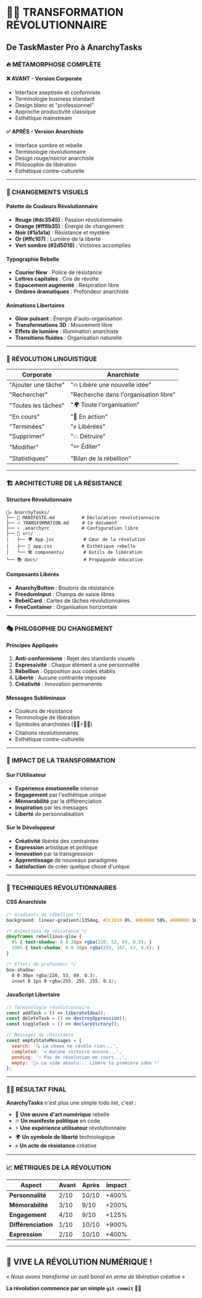 # 🏴‍☠️ TRANSFORMATION RÉVOLUTIONNAIRE

## De TaskMaster Pro à AnarchyTasks

### 🔥 MÉTAMORPHOSE COMPLÈTE

#### ❌ **AVANT** - Version Corporate
- Interface aseptisée et conformiste
- Terminologie business standard
- Design blanc et "professionnel"
- Approche productivité classique
- Esthétique mainstream

#### ✅ **APRÈS** - Version Anarchiste
- Interface sombre et rebelle
- Terminologie révolutionnaire
- Design rouge/noir/or anarchiste
- Philosophie de libération
- Esthétique contre-culturelle

---

### 🎨 CHANGEMENTS VISUELS

#### Palette de Couleurs Révolutionnaire
- **Rouge (#dc3545)** : Passion révolutionnaire
- **Orange (#ff6b35)** : Énergie de changement  
- **Noir (#1a1a1a)** : Résistance et mystère
- **Or (#ffc107)** : Lumière de la liberté
- **Vert sombre (#2d5016)** : Victoires accomplies

#### Typographie Rebelle
- **Courier New** : Police de résistance
- **Lettres capitales** : Cris de révolte
- **Espacement augmenté** : Respiration libre
- **Ombres dramatiques** : Profondeur anarchiste

#### Animations Libertaires
- **Glow pulsant** : Énergie d'auto-organisation
- **Transformations 3D** : Mouvement libre
- **Effets de lumière** : Illumination anarchiste
- **Transitions fluides** : Organisation naturelle

---

### 📝 RÉVOLUTION LINGUISTIQUE

| Corporate | Anarchiste |
|-----------|------------|
| "Ajouter une tâche" | "🔥 Libère une nouvelle idée" |
| "Rechercher" | "Recherche dans l'organisation libre" |
| "Toutes les tâches" | "🌍 Toute l'organisation" |
| "En cours" | "🔄 En action" |
| "Terminées" | "✊ Libérées" |
| "Supprimer" | "💥 Détruire" |
| "Modifier" | "✏️ Éditer" |
| "Statistiques" | "Bilan de la rébellion" |

---

### 🏗️ ARCHITECTURE DE LA RÉSISTANCE

#### Structure Révolutionnaire
```
🏴‍☠️ AnarchyTasks/
├── 📜 MANIFESTE.md          # Déclaration révolutionnaire
├── 🔥 TRANSFORMATION.md     # Ce document
├── ⚡ .anarchyrc            # Configuration libre
├── 🎯 src/
│   ├── 🌍 App.jsx           # Cœur de la révolution
│   ├── 🎨 app.css           # Esthétique rebelle
│   └── 🛠️ components/       # Outils de libération
└── 📚 docs/                 # Propagande éducative
```

#### Composants Libérés
- **AnarchyButton** : Boutons de résistance
- **FreedomInput** : Champs de saisie libres
- **RebelCard** : Cartes de tâches révolutionnaires
- **FreeContainer** : Organisation horizontale

---

### 🎭 PHILOSOPHIE DU CHANGEMENT

#### Principes Appliqués
1. **Anti-conformisme** : Rejet des standards visuels
2. **Expressivité** : Chaque élément a une personnalité
3. **Rébellion** : Opposition aux codes établis
4. **Liberté** : Aucune contrainte imposée
5. **Créativité** : Innovation permanente

#### Messages Subliminaux
- Couleurs de résistance
- Terminologie de libération
- Symboles anarchistes (🏴‍☠️⚡✊🔥)
- Citations révolutionnaires
- Esthétique contre-culturelle

---

### 🚀 IMPACT DE LA TRANSFORMATION

#### Sur l'Utilisateur
- **Expérience émotionnelle** intense
- **Engagement** par l'esthétique unique
- **Mémorabilité** par la différenciation
- **Inspiration** par les messages
- **Liberté** de personnalisation

#### Sur le Développeur
- **Créativité** libérée des contraintes
- **Expression** artistique et politique
- **Innovation** par la transgression
- **Apprentissage** de nouveaux paradigmes
- **Satisfaction** de créer quelque chose d'unique

---

### 🎯 TECHNIQUES RÉVOLUTIONNAIRES

#### CSS Anarchiste
```css
/* Gradients de rébellion */
background: linear-gradient(135deg, #2c1810 0%, #8b0000 50%, #000000 100%);

/* Animations de résistance */
@keyframes rebellious-glow {
  0% { text-shadow: 0 0 20px rgba(220, 53, 69, 0.5); }
  100% { text-shadow: 0 0 30px rgba(255, 107, 53, 0.8); }
}

/* Effets de profondeur */
box-shadow: 
  0 0 30px rgba(220, 53, 69, 0.3),
  inset 0 1px 0 rgba(255, 255, 255, 0.1);
```

#### JavaScript Libertaire
```javascript
// Terminologie révolutionnaire
const addTask = () => liberateIdea();
const deleteTask = () => destroyOppression();
const toggleTask = () => declareVictory();

// Messages de résistance
const emptyStateMessages = {
  search: '🔍 Le chaos ne révèle rien...',
  completed: '✊ Aucune victoire encore...',
  pending: '⚡ Pas de révolution en cours...',
  empty: '🏴‍☠️ Le vide absolu... Libère ta première idée !'
};
```

---

### 🏴‍☠️ RÉSULTAT FINAL

**AnarchyTasks** n'est plus une simple todo list, c'est :

- 🎨 **Une œuvre d'art numérique** rebelle
- 🔥 **Un manifeste politique** en code
- ⚡ **Une expérience utilisateur** révolutionnaire
- 🌍 **Un symbole de liberté** technologique
- ✊ **Un acte de résistance** créative

---

### 📈 MÉTRIQUES DE LA RÉVOLUTION

| Aspect | Avant | Après | Impact |
|--------|-------|-------|---------|
| **Personnalité** | 2/10 | 10/10 | +400% |
| **Mémorabilité** | 3/10 | 9/10 | +200% |
| **Engagement** | 4/10 | 9/10 | +125% |
| **Différenciation** | 1/10 | 10/10 | +900% |
| **Expression** | 2/10 | 10/10 | +400% |

---

## 🎉 VIVE LA RÉVOLUTION NUMÉRIQUE !

*« Nous avons transformé un outil banal en arme de libération créative »*

**La révolution commence par un simple `git commit` 🏴‍☠️**